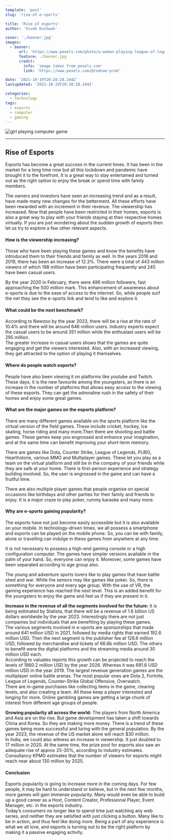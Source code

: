 ```yaml
---
template: 'post'
slug: 'rise-of-e-sports'

title: 'Rise of esports'
author: 'Vivek Kushwah'

cover: './banner.jpg'
images:
  - banner:
      url: 'https://www.pexels.com/photo/a-woman-playing-league-of-legends-7915357/'
      feature: ./banner.jpg
      credit:
        info: 'image taken from pexels.com'
        link: 'https://www.pexels.com/@rodnae-prod'

date: '2021-10-19T20:28:28.244Z'
lastupdated: '2021-10-19T20:28:28.244Z'

categories:
  - Technology
tags:
  - esports
  - computer
  - gaming
---
```


![girl playing computer game](./banner.jpg)

---

## Rise of Esports

Esports has become a great success in the current times. It has been in the market for a long time now but all this lockdown and pandemic have brought it to the forefront. It is a great way to stay entertained and turned out as the right option to enjoy the break or spend time with family members. <br/>

The owners and investors have seen an increasing trend and as a result, have made many new changes for the betterment. All these efforts have been rewarded with an increment in their revenue. The viewership has increased. Now that people have been restricted in their homes, esports is also a great way to play with your friends staying at their respective homes virtually. If you are just wondering about the sudden growth of esports then let us try to explore a few other relevant aspects.<br/>

#### How is the viewership increasing?

Those who have been playing these games and know the benefits have introduced them to their friends and family as well. In the years 2018 and 2019, there has been an increase of 12.3%. There were a total of 443 million viewers of which 198 million have been participating frequently and 245 have been casual users. <br/>

By the year 2020 in February, there were 496 million followers, fast approaching the 500 million mark. This enhancement of awareness about e-sports is due to the ease of access to the internet. So, while people surf the net they see the e-sports link and tend to like and explore it.<br/>

#### What could be the next benchmark?

According to Newzoo by the year 2023, there will be a rise at the rate of 10.4% and there will be around 646 million users. Industry experts expect the casual users to be around 351 million while the enthusiast users will be 295 million. <br/>
The greater increase in casual users shows that the games are quite engaging and get the viewers interested. Also, with an increased viewing, they get attracted to the option of playing it themselves. <br/>

#### Where do people watch esports?

People have also been viewing it on platforms like youtube and Twitch. These days, it is the new favourite among the youngsters, as there is an increase in the number of platforms that allows easy access to the viewing of these esports. They can get the adrenaline rush in the safety of their homes and enjoy some great games.

#### What are the major games on the esports platform?

There are many different games available on the sports platform like the virtual version of the field games. These include cricket, hockey, ice skating, horse riding and many more.Then there are shooting and battle games. These games keep you engrossed and enhance your imagination, and at the same time can benefit improving your short-term memory. <br/>

There are games like Dota, Counter Strike, League of Legends, PUBG, Hearthstone, various MMO and Multiplayer games. These let you play as a team on the virtual platform and still be in the company of your friends while they are safe at your home. There is first-person experience and strategy building involved. So, the user is engrossed in the game and can have a fruitful time.<br/>

There are also multiple player games that people organise on special occasions like birthdays and other parties for their family and friends to enjoy. It is a major craze to play poker, rummy karaoke and many more.

#### Why are e-sports gaining popularity?

The esports have not just become easily accessible but it is also available on your mobile. In technology-driven times, we all possess a smartphone and esports can be played on the mobile phone. So, you can be with family, alone or travelling can indulge in these games from anywhere at any time.

It is not necessary to possess a high-end gaming console or a high configuration computer. The games have simpler versions available in the palm of your hand. So, everyone can enjoy it. Moreover, some games have been separated according to age group also. <br/>

The young and adventure sports lovers like to play games that have battle shed and war. While the seniors may like games like poker. So, there is something for everyone and every age group. With the use of VR, the gaming experience has reached the next level. This is an added benefit for the youngsters to enjoy the game and feel as if they are present in it. <br/>

**Increase in the revenue of all the segments involved for the future:**
It is being estimated by Statista, that there will be a revenue of 1.6 billion US dollars worldwide by the year 2023. Interestingly there are not just companies but individuals that are benefiting by playing these games. <br/>
The various segments involved in e-sports are sponsorships that made around 641 million USD in 2021, followed by media rights that earned 192.6 million USD. Then the next segment is the publisher fee at 126.6 million USD, followed by merchandise and tickets of 66.6b million USD. The others to benefit were the digital platforms and the streaming media around 30 million USD each. <br/>
According to valuates reports this growth can be projected to reach the levels of 1860.2 million USD by the year 2026. Whereas it was 691.6 USD million USD in the year 2019. The largest revenue generation games are the multiplayer online battle arenas. The most popular ones are Dota 2, Fortnite, League of Legends, Counter-Strike Global Offensive, Overwatch. <br/>
There are in-game purchases like collecting items in the game, clearing levels, and also creating a team. All these keep a player interested and longing for more. Online gambling games are getting a large chunk of interest from different age groups of people.<br/>

**Growing popularity all across the world:**
The players from North America and Asia are on the rise. But game development has taken a shift towards China and Korea. So they are making more money. There is a trend of these games being more successful and luring with the general population. By the year 2023, the revenue of the US market alone will reach \$30 million. <br/>
In India, we could also witness an increase in viewership. It just doubled to 17 million in 2020. At the same time, the prize pool for esports also saw an adequate rise of approx 25-30%, according to industry estimates. Consultancy KPMG estimates that the number of viewers for esports might reach near about 130 million by 2025. <br/>

#### Conclusion

Esports popularity is going to increase more in the coming days. For few people, it may be hard to understand or believe, but in the next few months, more games will gain immense popularity. Many would even be able to build up a good career as a Host, Content Creator, Professional Player, Event Manager, etc. in the esports industry.<br/>
Today’s consumers no longer like to spend time just watching any web series, and neither they are satisfied with just clicking a button. Many like to be in action, and thus feel like doing more. Being a part of any experience is what we all love, and esports is turning out to be the right platform by making it a passive engaging activity.
